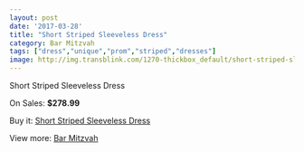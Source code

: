 ```yaml
---
layout: post
date: '2017-03-28'
title: "Short Striped Sleeveless Dress"
category: Bar Mitzvah
tags: ["dress","unique","prom","striped","dresses"]
image: http://img.transblink.com/1270-thickbox_default/short-striped-sleeveless-dress.jpg
---
```

Short Striped Sleeveless Dress

On Sales: **$278.99**
<a href="https://www.transblink.com/en/bar-mitzvah/371-short-striped-sleeveless-dress.html"><amp-img layout="responsive" width="600" height="600" src="//img.transblink.com/1270-thickbox_default/short-striped-sleeveless-dress.jpg" alt="Short Striped Sleeveless Dress 0" /></a>
<a href="https://www.transblink.com/en/bar-mitzvah/371-short-striped-sleeveless-dress.html"><amp-img layout="responsive" width="600" height="600" src="//img.transblink.com/1272-thickbox_default/short-striped-sleeveless-dress.jpg" alt="Short Striped Sleeveless Dress 1" /></a>
<a href="https://www.transblink.com/en/bar-mitzvah/371-short-striped-sleeveless-dress.html"><amp-img layout="responsive" width="600" height="600" src="//img.transblink.com/1271-thickbox_default/short-striped-sleeveless-dress.jpg" alt="Short Striped Sleeveless Dress 2" /></a>

Buy it: [Short Striped Sleeveless Dress](https://www.transblink.com/en/bar-mitzvah/371-short-striped-sleeveless-dress.html "Short Striped Sleeveless Dress")

View more: [Bar Mitzvah](https://www.transblink.com/en/2-bar-mitzvah "Bar Mitzvah")